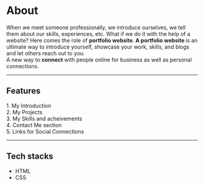 <h1>About</h1>
When we meet someone professionally, we introduce ourselves, we tell them about our 
skills, experiences, etc. What if we do it with the help of a website? Here comes the role 
of <strong> portfolio website</strong>.<strong> A portfolio website </strong>is an ultimate way to introduce yourself, showcase 
your work, skills, and blogs and let others reach out to you. <br>
A new way to <strong>connect</strong> with people online for business as well as personal connections.
<hr>
<h2>Features</h2>
1. My Introduction
<br>
2. My Projects
<br>
3. My Skills and acheivements
<br>
4. Contact Me section
<br>
5. Links for Social Connections
<hr>
<h2>Tech stacks</h2>
<ul>
    <li>HTML</li>
    <li>CSS</li>
</ul>
